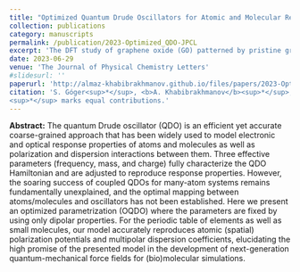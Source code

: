 ```yaml
---
title: "Optimized Quantum Drude Oscillators for Atomic and Molecular Response Properties"
collection: publications
category: manuscripts
permalink: /publication/2023-Optimized_QDO-JPCL
excerpt: 'The DFT study of graphene oxide (GO) patterned by pristine graphene nanoroads, where I explored how various GO compositions and nanoroads width and orientations affect electronic properties of this nanostructured material. Similar to fluorinated graphene, the band gap exhibits oscillatory decrease with broadening nanoroads. The emerging edge magnetism suggests possible applications of patterned GO in optoelectronics and spintronics.'
date: 2023-06-29
venue: 'The Journal of Physical Chemistry Letters'
#slidesurl: ''
paperurl: 'http://almaz-khabibrakhmanov.github.io/files/papers/2023-Optimized_QDO-JPCL.pdf'
citation: 'S. Góger<sup>*</sup>, <b>A. Khabibrakhmanov</b><sup>*</sup>, O. Vaccarelli<sup>*</sup>, D. V. Fedorov, A. Tkatchenko, <a href="https://doi.org/10.1021/acs.jpclett.3c01221">Optimized Quantum Drude Oscillators for Atomic and Molecular Response Properties</a>, <i>J. Phys. Chem. Lett.</i> <b>14</b>, 6217-6223 (2023).<br /> 
<sup>*</sup> marks equal contributions.'
---
```

<b>Abstract:</b> The quantum Drude oscillator (QDO) is an efficient yet accurate coarse-grained approach that has been widely used to model electronic and optical response properties of atoms and molecules as well as polarization and dispersion interactions between them. Three effective parameters (frequency, mass, and charge) fully characterize the QDO Hamiltonian and are adjusted to reproduce response properties. However, the soaring success of coupled QDOs for many-atom systems remains fundamentally unexplained, and the optimal mapping between atoms/molecules and oscillators has not been established. Here we present an optimized parametrization (OQDO) where the parameters are fixed by using only dipolar properties. For the periodic table of elements as well as small molecules, our model accurately reproduces atomic (spatial) polarization potentials and multipolar dispersion coefficients, elucidating the high promise of the presented model in the development of next-generation quantum-mechanical force fields for (bio)molecular simulations.
